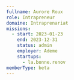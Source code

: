 ```yaml
---
fullname: Aurore Roux
role: Intrapreneur
domaine: Intraprenariat
missions:
  - start: 2023-01-23
    end: 2023-12-31
    status: admin
    employer: Ademe
    startups:
      - la.bonne.renov
memberType: beta
---
```

